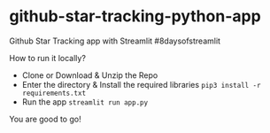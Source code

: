# github-star-tracking-python-app
Github Star Tracking app with Streamlit #8daysofstreamlit

How to run it locally?

* Clone or Download & Unzip the Repo
* Enter the directory & Install the required libraries `pip3 install -r requirements.txt`
* Run the app `streamlit run app.py` 

You are good to go! 
